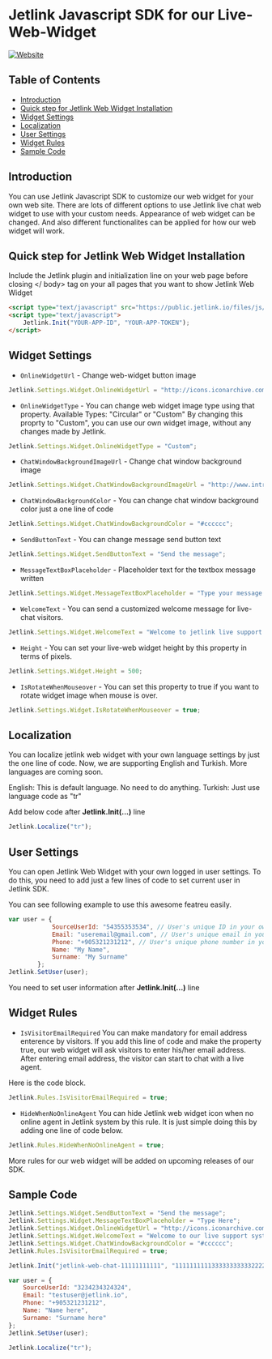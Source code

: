 # Jetlink Javascript SDK for our Live-Web-Widget
[![Website](https://app.jetlink.io/Assets/custom/img/jetlink-logo-medium.png)](https://jetlink.io)
## Table of Contents

- [Introduction](#introduction)
- [Quick step for Jetlink Web Widget Installation](#quick-step-for-jetlink-web-widget-installation)
- [Widget Settings](#widget-settings)
- [Localization](#localization)
- [User Settings](#user-settings)
- [Widget Rules](#widget-rules)
- [Sample Code](#sample-code)

## Introduction

You can use Jetlink Javascript SDK to customize our web widget for your own web site. There are lots of different options to use Jetlink live chat web widget to use with your custom needs. Appearance of web widget can be changed. And also different functionalites can be applied for how our web widget will work. 

## Quick step for Jetlink Web Widget Installation

Include the Jetlink plugin and initialization line on your web page before closing </ body> tag on your all pages that you want to show Jetlink Web Widget
```html
<script type="text/javascript" src="https://public.jetlink.io/files/js/jetlink.min.js"></script>
<script type="text/javascript">
    Jetlink.Init("YOUR-APP-ID", "YOUR-APP-TOKEN");
</script>
```

## Widget Settings

* `OnlineWidgetUrl` - Change web-widget button image
```javascript
Jetlink.Settings.Widget.OnlineWidgetUrl = "http://icons.iconarchive.com/icons/graphicloads/100-flat-2/256/chat-2-icon.png";
```
* `OnlineWidgetType` - You can change web widget image type using that property. Available Types: "Circular" or "Custom"
By changing this proprty to "Custom", you can use our own widget image, without any changes made by Jetlink.
```javascript
Jetlink.Settings.Widget.OnlineWidgetType = "Custom";
```
* `ChatWindowBackgroundImageUrl` - Change chat window background image
```javascript
Jetlink.Settings.Widget.ChatWindowBackgroundImageUrl = "http://www.intrawallpaper.com/static/images/518164-backgrounds.jpg";
```
* `ChatWindowBackgroundColor` - You can change chat window background color just a one line of code
```javascript
Jetlink.Settings.Widget.ChatWindowBackgroundColor = "#cccccc";
```
* `SendButtonText` - You can change message send button text
```javascript
Jetlink.Settings.Widget.SendButtonText = "Send the message";
```
* `MessageTextBoxPlaceholder` - Placeholder text  for the textbox message written 
```javascript
Jetlink.Settings.Widget.MessageTextBoxPlaceholder = "Type your message...";
```
* `WelcomeText` - You can send a customized welcome message for live-chat visitors.
```javascript
Jetlink.Settings.Widget.WelcomeText = "Welcome to jetlink live support. You can type anything to us that you need help.";
```
* `Height` - You can set your live-web widget height by this property in terms of pixels.
```javascript
Jetlink.Settings.Widget.Height = 500;
```
* `IsRotateWhenMouseover` - You can set this property to true if you want to rotate widget image when mouse is over. 
```javascript
Jetlink.Settings.Widget.IsRotateWhenMouseover = true;
```

## Localization

You can localize jetlink web widget with your own language settings by just the one line of code. Now, we are supporting English and Turkish. More languages are coming soon.

English: This is default language. No need to do anything.
Turkish: Just use language code as "tr"

Add below code after **Jetlink.Init(...)** line

```javascript
Jetlink.Localize("tr");
```

## User Settings

You can open Jetlink Web Widget with your own logged in user settings. To do this, you need to add just a few lines of code to set current user in Jetlink SDK.

You can see following example to use this awesome featreu easily.

```javascript
var user = {
            SourceUserId: "54355353534", // User's unique ID in your own system
            Email: "useremail@gmail.com", // User's unique email in your own system
            Phone: "+905321231212", // User's unique phone number in your own system
            Name: "My Name",
            Surname: "My Surname"
        };
Jetlink.SetUser(user);
```

You need to set user information after **Jetlink.Init(...)** line

## Widget Rules

* `IsVisitorEmailRequired`
You can make mandatory for email address enterence by visitors. 
If you add this line of code and make the property true, our web widget will ask visitors to enter his/her email address. After entering email address, the visitor can start to chat with a live agent.

Here is the code block.

```javascript
Jetlink.Rules.IsVisitorEmailRequired = true;
```

* `HideWhenNoOnlineAgent`
You can hide Jetlink web widget icon when no online agent in Jetlink system by this rule. It is just simple doing this by adding one line of code below.

```javascript
Jetlink.Rules.HideWhenNoOnlineAgent = true;
```


More rules for our web widget will be added on upcoming releases of our SDK. 


## Sample Code
```javascript
Jetlink.Settings.Widget.SendButtonText = "Send the message";
Jetlink.Settings.Widget.MessageTextBoxPlaceholder = "Type Here";
Jetlink.Settings.Widget.OnlineWidgetUrl = "http://icons.iconarchive.com/icons/graphicloads/100-flat-2/256/chat-2-icon.png"
Jetlink.Settings.Widget.WelcomeText = "Welcome to our live support system."
Jetlink.Settings.Widget.ChatWindowBackgroundColor = "#cccccc";
Jetlink.Rules.IsVisitorEmailRequired = true;

Jetlink.Init("jetlink-web-chat-11111111111", "1111111111333333333332222222");

var user = {
    SourceUserId: "3234234324324",
    Email: "testuser@jetlink.io",
    Phone: "+905321231212",
    Name: "Name here",
    Surname: "Surname here"
};
Jetlink.SetUser(user);

Jetlink.Localize("tr");
```



